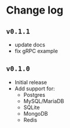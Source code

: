# Change log

## `v0.1.1`

- update docs
- fix gRPC example

## `v0.1.0`

- Initial release
- Add support for:
  - Postgres
  - MySQL/MariaDB
  - SQLite
  - MongoDB
  - Redis
